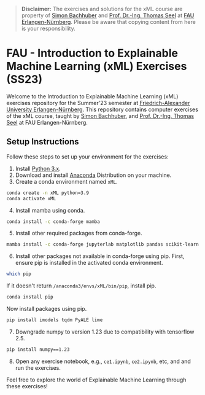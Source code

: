 > **Disclaimer:** The exercises and solutions for the xML course are property of [Simon Bachhuber](https://www.linkedin.com/in/simon-bachhuber-5b667216a/) and [Prof. Dr.-Ing. Thomas Seel](https://www.aibe.tf.fau.de/person/prof-dr-thomas-seel/) at [FAU Erlangen-Nürnberg](https://www.fau.eu/). Please be aware that copying content from here is your responsibility.

# FAU - Introduction to Explainable Machine Learning (xML) Exercises (SS23)

Welcome to the Introduction to Explainable Machine Learning (xML) exercises repository for the Summer'23 semester at [Friedrich-Alexander University Erlangen-Nürnberg](https://www.fau.eu/). This repository contains computer exercises of the xML course, taught by [Simon Bachhuber](https://www.linkedin.com/in/simon-bachhuber-5b667216a/), and [Prof. Dr.-Ing. Thomas Seel](https://www.aibe.tf.fau.de/person/prof-dr-thomas-seel/) at FAU Erlangen-Nürnberg.

## Setup Instructions

Follow these steps to set up your environment for the exercises:

1. Install [Python 3.x](https://www.python.org/).
2. Download and install [Anaconda](https://www.anaconda.com/download) Distribution on your machine.
3. Create a conda environment named `xML`.
```bash
conda create -n xML python=3.9
conda activate xML
```
4. Install mamba using conda.
```bash
conda install -c conda-forge mamba
```
5. Install other required packages from conda-forge.
```bash
mamba install -c conda-forge jupyterlab matplotlib pandas scikit-learn scipy statsmodels seaborn patsy numpy shap alibi "tokenizers>=0.11.1,!=0.11.3,<0.13"
```
6. Install other packages not available in conda-forge using pip. First, ensure pip is installed in the activated conda environment.
```bash
which pip
```
If it doesn't return `/anaconda3/envs/xML/bin/pip`, install pip.
```bash
conda install pip
```
Now install packages using pip.
```bash
pip install imodels tqdm PyALE lime
```
7. Downgrade numpy to version 1.23 due to compatibility with tensorflow 2.5.
```bash
pip install numpy==1.23
```
8. Open any exercise notebook, e.g., `ce1.ipynb`, `ce2.ipynb`, etc, and and run the exercises.

Feel free to explore the world of Explainable Machine Learning through these exercises!